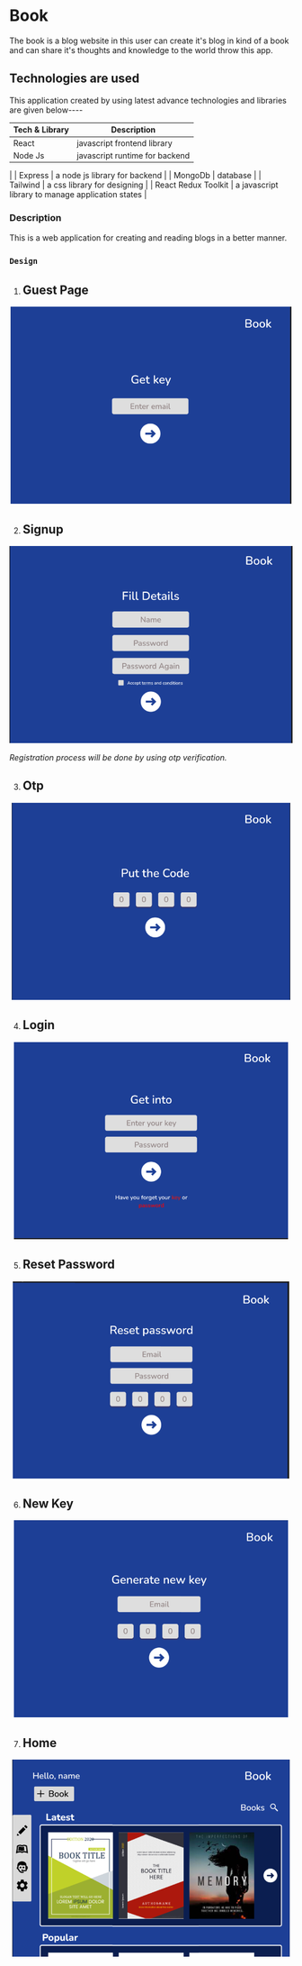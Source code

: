 # Book

The book is a blog website in this user can create it's blog in kind of a book and can share it's thoughts and knowledge to the world throw this app.

## Technologies are used

This application created by using latest advance technologies and libraries <br> are given below----

| Tech & Library | Description |
| ------ | ------ |
| React | javascript frontend library |
| Node Js | javascript runtime for backend
 |
| Express | a node js library for backend |
| MongoDb | database |
| Tailwind | a css library for designing |
| React Redux Toolkit | a javascript library to manage application states |


### Description

This is a web application for creating and reading blogs in a better manner.

### `Design`

1. ## Guest Page

<p align="center">
<img src="./public/preview/guest.png" alt="Guest Screen" height="350">
</p>


2. ## Signup 

<p align="center">
<img src="./public/preview/signup.png" alt="Signup Screen" height="350">
</p>

*Registration process will be done by using otp verification.*

3. ## Otp

<p align="center">
<img src="./public/preview/otp.png" alt="Otp Screen" height="350">
</p>


4. ## Login

<p align="center">
<img src="./public/preview/login.png" alt="Login Screen" height="350">
</p>

5. ## Reset Password

<p align="center">
<img src="./public/preview/reset.png" alt="Reset Password Screen" height="350">
</p>

6. ## New Key

<p align="center">
<img src="./public/preview/new_key.png" alt="New Key Screen" height="350">
</p>

7. ## Home

<p align="center">
<img src="./public/preview/home.png" alt="Home Screen" height="350">
</p>



